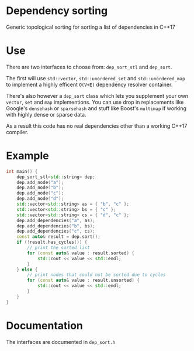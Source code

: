 # Dependency sorting

Generic topological sorting for sorting a list of dependencies in C++17

# Use
There are two interfaces to choose from: `dep_sort_stl` and `dep_sort`.

The first will use `std::vector`, `std::unordered_set` and `std::unordered_map`
to implement a highly efficent `O(V+E)` dependency resolver container.

There's also however a `dep_sort` class which lets you supplement your
own `vector`, `set` and `map` implementions. You can use drop in
replacements like Google's `densehash` or `sparsehash` and stuff like
Boost's `multimap` if working with highly dense or sparse data.

As a result this code has no real dependencies other than a working C++17
compiler.

# Example
```cpp
int main() {
	dep_sort_stl<std::string> dep;
	dep.add_node("a");
	dep.add_node("b");
	dep.add_node("c");
	dep.add_node("d");
	std::vector<std::string> as = { "b", "c" };
	std::vector<std::string> bs = { "c" };
	std::vector<std::string> cs = { "d", "c" };
	dep.add_dependencies("a", as);
	dep.add_dependencies("b", bs);
	dep.add_dependencies("c", cs);
	const auto& result = dep.sort();
	if (!result.has_cycles()) {
		// print the sorted list
		for (const auto& value : result.sorted) {
			std::cout << value << std::endl;
		}
	} else {
		// print nodes that could not be sorted due to cycles
		for (const auto& value : result.unsorted) {
			std::cout << value << std::endl;
		}
	}
}
```

# Documentation

The interfaces are documented in `dep_sort.h`
